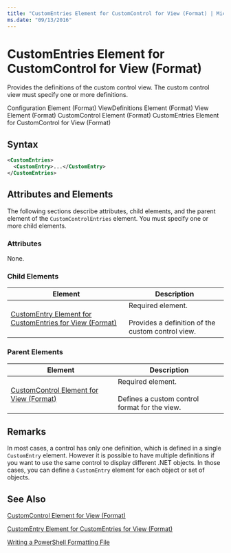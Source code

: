 ```yaml
---
title: "CustomEntries Element for CustomControl for View (Format) | Microsoft Docs"
ms.date: "09/13/2016"
---
```

# CustomEntries Element for CustomControl for View (Format)

Provides the definitions of the custom control view. The custom control view must specify one or more definitions.

Configuration Element (Format)
ViewDefinitions Element (Format)
View Element (Format)
CustomControl Element (Format)
CustomEntries Element for CustomControl for View (Format)

## Syntax

```xml
<CustomEntries>
  <CustomEntry>...</CustomEntry>
</CustomEntries>
```

## Attributes and Elements

The following sections describe attributes, child elements, and the parent element of the `CustomControlEntries` element. You must specify one or more child elements.

### Attributes

None.

### Child Elements

|Element|Description|
|-------------|-----------------|
|[CustomEntry Element for CustomEntries for View (Format)](./customentry-element-for-customentries-for-customcontrol-for-view-format.md)|Required element.<br /><br /> Provides a definition of the custom control view.|

### Parent Elements

|Element|Description|
|-------------|-----------------|
|[CustomControl Element for View (Format)](./customcontrol-element-for-view-format.md)|Required element.<br /><br /> Defines a custom control format for the view.|

## Remarks

In most cases, a control has only one definition, which is defined in a single `CustomEntry` element. However it is possible to have multiple definitions if you want to use the same control to display different .NET objects. In those cases, you can define a `CustomEntry` element for each object or set of objects.

## See Also

[CustomControl Element for View (Format)](./customcontrol-element-for-view-format.md)

[CustomEntry Element for CustomEntries for View (Format)](./customentry-element-for-customentries-for-customcontrol-for-view-format.md)

[Writing a PowerShell Formatting File](./writing-a-powershell-formatting-file.md)
